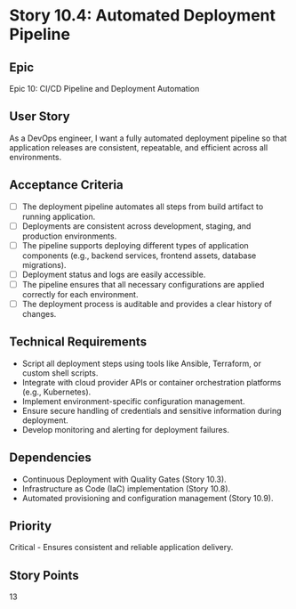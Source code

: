 # Story 10.4: Automated Deployment Pipeline

## Epic

Epic 10: CI/CD Pipeline and Deployment Automation

## User Story

As a DevOps engineer, I want a fully automated deployment pipeline so that application releases are consistent, repeatable, and efficient across all environments.

## Acceptance Criteria

- [ ] The deployment pipeline automates all steps from build artifact to running application.
- [ ] Deployments are consistent across development, staging, and production environments.
- [ ] The pipeline supports deploying different types of application components (e.g., backend services, frontend assets, database migrations).
- [ ] Deployment status and logs are easily accessible.
- [ ] The pipeline ensures that all necessary configurations are applied correctly for each environment.
- [ ] The deployment process is auditable and provides a clear history of changes.

## Technical Requirements

- Script all deployment steps using tools like Ansible, Terraform, or custom shell scripts.
- Integrate with cloud provider APIs or container orchestration platforms (e.g., Kubernetes).
- Implement environment-specific configuration management.
- Ensure secure handling of credentials and sensitive information during deployment.
- Develop monitoring and alerting for deployment failures.

## Dependencies

- Continuous Deployment with Quality Gates (Story 10.3).
- Infrastructure as Code (IaC) implementation (Story 10.8).
- Automated provisioning and configuration management (Story 10.9).

## Priority

Critical - Ensures consistent and reliable application delivery.

## Story Points

13
